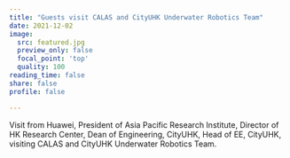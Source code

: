 ```yaml
---
title: "Guests visit CALAS and CityUHK Underwater Robotics Team"
date: 2021-12-02
image:
  src: featured.jpg
  preview_only: false
  focal_point: 'top'
  quality: 100
reading_time: false
share: false
profile: false

---
```


<!--more-->

Visit from Huawei, President of Asia Pacific Research Institute, Director of HK Research Center, Dean of Engineering, CityUHK, Head of EE, CityUHK, visiting CALAS and CityUHK Underwater Robotics Team.